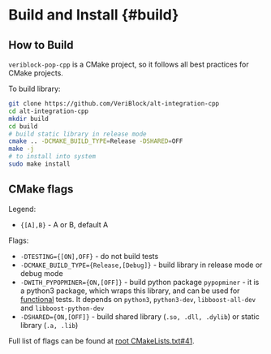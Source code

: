 # Build and Install {#build}



## How to Build

`veriblock-pop-cpp` is a CMake project, so it follows all best practices for CMake projects.

To build library:
```bash
git clone https://github.com/VeriBlock/alt-integration-cpp
cd alt-integration-cpp
mkdir build
cd build
# build static library in release mode
cmake .. -DCMAKE_BUILD_TYPE=Release -DSHARED=OFF 
make -j
# to install into system
sudo make install
```

## CMake flags

Legend:
- `{[A],B}` - A or B, default A

Flags:
- `-DTESTING={[ON],OFF}` - do not build tests
- `-DCMAKE_BUILD_TYPE={Release,[Debug]}` - build library in release mode or debug mode
- `-DWITH_PYPOPMINER={ON,[OFF]}` - build python package `pypopminer` - it is a python3 package, which wraps this library, and can be used for [functional](https://github.com/bitcoin/bitcoin/tree/master/test/functional) tests.
   It depends on `python3`, `python3-dev`, `libboost-all-dev` and `libboost-python-dev`
- `-DSHARED={ON,[OFF]}` - build shared library (`.so, .dll, .dylib`) or static library (`.a, .lib`)

Full list of flags can be found at [root CMakeLists.txt#41](./CMakeLists.txt#41).